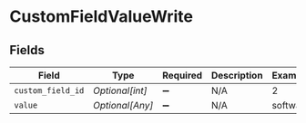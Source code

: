 # CustomFieldValueWrite


## Fields

| Field              | Type               | Required           | Description        | Example            |
| ------------------ | ------------------ | ------------------ | ------------------ | ------------------ |
| `custom_field_id`  | *Optional[int]*    | :heavy_minus_sign: | N/A                | 2                  |
| `value`            | *Optional[Any]*    | :heavy_minus_sign: | N/A                | software           |